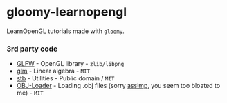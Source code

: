 # gloomy-learnopengl
LearnOpenGL tutorials made with [`gloomy`](https://github.com/bittersweetshimmer/gloomy).

### 3rd party code
- [GLFW](https://www.glfw.org/) - OpenGL library - `zlib/libpng`
- [glm](https://glm.g-truc.net/0.9.9/index.html) - Linear algebra - `MIT`
- [stb](https://github.com/nothings/stb) - Utilities - Public domain / `MIT`
- [OBJ-Loader](https://github.com/Bly7/OBJ-Loader) - Loading .obj files (sorry [assimp](https://github.com/assimp/assimp), you seem too bloated to me) - `MIT`
